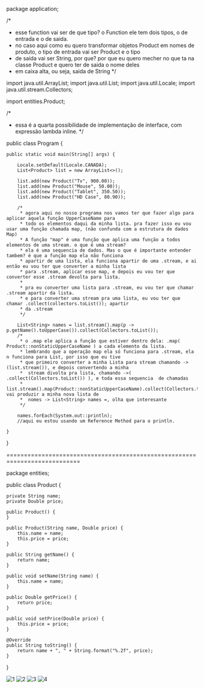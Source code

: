 package application;

/*
 * esse function vai ser de que tipo? o Function ele tem dois tipos, o de entrada e o de saida.
 * no caso aqui como eu quero transformar objetos Product em nomes de produto, o tipo de entrada vai ser Product e o tipo
 * de saida vai ser String, por que? por que eu quero mecher no que ta na classe Product e quero ter de saida o nome deles
 * em caixa alta, ou seja, saida de String
 */

import java.util.ArrayList;
import java.util.List;
import java.util.Locale;
import java.util.stream.Collectors;

import entities.Product;

/*
 *  essa é a quarta possibilidade de implementação de interface, com expressão lambda inline.
 */

public class Program {

	public static void main(String[] args) {

		Locale.setDefault(Locale.CANADA);
		List<Product> list = new ArrayList<>();
			
		list.add(new Product("Tv", 900.00));
		list.add(new Product("Mouse", 50.00));
		list.add(new Product("Tablet", 350.50));
		list.add(new Product("HD Case", 80.90));
		
		/*
		 * agora aqui no nosso programa nos vamos ter que fazer algo para aplicar aquela função UpperCaseName para
		 * todo os elementos daqui da minha lista. pra fazer isso eu vou usar uma função chamada map, (não confunda com a estrutura de dados Map)
		 * A função "map" é uma função que aplica uma função a todos elementos de uma stream. o que é uma stream?
		 * ela é uma sequencia de dados. Mas o que é importante entender tambem? é que a função map ela não funciona 
		 * apartir de uma lista, ela funciona apartir de uma .stream, e ai então eu vou ter que converter a minha lista
		 * para .stream, aplicar esse map, e depois eu vou ter que converter esse .stream devolta para lista.
		 * 
		 * pra eu converter uma lista para .stream, eu vou ter que chamar .stream apartir da lista.
		 * e para converter uma stream pra uma lista, eu vou ter que chamar .collect(collectors.toList()); apartir 
		 * da .stream
		 */
		
		List<String> names = list.stream().map(p -> p.getName().toUpperCase()).collect(Collectors.toList());
		/*
		 * o .map ele aplica a função que estiver dentro dela: .map( Product::nonStaticUpperCaseName ) a cada elemento da lista.
		 * lembrando que a operação map ela só funciona para .stream, ela n funciona para List, por isso que eu tive
		 * que primeiro converter a minha Lista para stream chamando ->(list.stream()), e depois convertendo a minha
		 *  stream divolta pra lista, chamando ->( .collect(Collectors.toList()) ), e toda essa sequencia  de chamadas
		 *  list.stream().map(Product::nonStaticUpperCaseName).collect(Collectors.toList()); vai produzir a minha nova lista de 
		 *  nomes -> List<String> names =, olha que interesante
		 */
		
		names.forEach(System.out::println);
		//aqui eu estou usando um Reference Method para o println.
		
	}

}

===========================================================================

package entities;

public class Product {

	private String name;
	private Double price;
	
	public Product() {
	}

	public Product(String name, Double price) {
		this.name = name;
		this.price = price;
	}

	public String getName() {
		return name;
	}

	public void setName(String name) {
		this.name = name;
	}

	public Double getPrice() {
		return price;
	}

	public void setPrice(Double price) {
		this.price = price;
	}
	
	@Override
	public String toString() {
		return name + ", " + String.format("%.2f", price);
	}
}

![1](https://user-images.githubusercontent.com/61166475/155024336-d9a812d8-ad9b-4959-8b5c-94a003477a8c.png)
![2](https://user-images.githubusercontent.com/61166475/155024339-7c5ffbf6-6399-4033-bba9-0678c4d76939.png)
![3](https://user-images.githubusercontent.com/61166475/155024340-883f6eeb-cfe1-4f68-a316-1a0146529538.png)
![4](https://user-images.githubusercontent.com/61166475/155024341-dfebd196-063e-43e8-bb22-437c71608e17.png)
